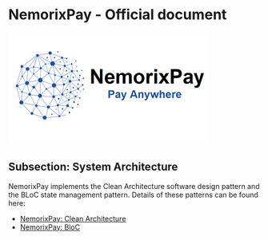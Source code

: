 # NemorixPay - Official document

<p align="left"></p>

<p align="left">
  <img src="https://github.com/nemorixpay/NemorixPay-Readme/blob/main/img/Logo%20Nemorix.png" width="400" title="NemorixPay logo">
</p>

## Subsection: System Architecture

NemorixPay implements the Clean Architecture software design pattern and the BLoC state management pattern. Details of these patterns can be found here:

* [NemorixPay: Clean Architecture](https://github.com/nemorixpay/NemorixPay-Readme/blob/main/architecture/cleanarchitecture.md)
* [NemorixPay: BloC](https://github.com/nemorixpay/NemorixPay-Readme/blob/main/architecture/bloc.md)

